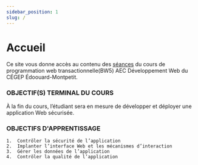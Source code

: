 ```yaml
---
sidebar_position: 1
slug: /
---
```


# Accueil

Ce site vous donne accès au contenu des [séances](/docs/01-cours/01-rencontre1.1.md) du cours de programmation web transactionnelle(BW5) AEC Développement Web du CÉGEP Édoouard-Montpetit.

### OBJECTIF(S) TERMINAL DU COURS
À la fin du cours, l’étudiant sera en mesure de développer et déployer une application Web sécurisée.

### OBJECTIFS D'APPRENTISSAGE
    1.	Contrôler la sécurité de l’application
    2.	Implanter l’interface Web et les mécanismes d’interaction
    3.	Gérer les données de l’application
    4.	Contrôler la qualité de l’application
